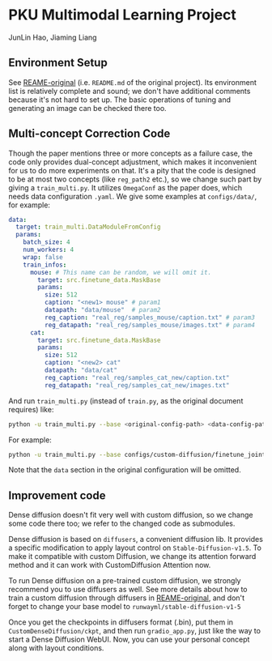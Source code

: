 # PKU Multimodal Learning Project

JunLin Hao, Jiaming Liang

## Environment Setup

See [REAME-original](./README-original.md) (i.e. `README.md` of the original project). Its environment list is relatively complete and sound; we don't have additional comments because it's not hard to set up. The basic operations of tuning and generating an image can be checked there too.

##  Multi-concept Correction Code

Though the paper mentions three or more concepts as a failure case, the code only provides dual-concept adjustment, which makes it inconvenient for us to do more experiments on that. It's a pity that the code is designed to be at most two concepts (like `reg_path2` etc.), so we change such part by giving a `train_multi.py`. It utilizes `OmegaConf` as the paper does, which needs data configuration `.yaml`. We give some examples at `configs/data/`, for example:

```yaml
data:
  target: train_multi.DataModuleFromConfig
  params:
    batch_size: 4
    num_workers: 4
    wrap: false
    train_infos:
      mouse: # This name can be random, we will omit it.
        target: src.finetune_data.MaskBase
        params:
          size: 512
          caption: "<new1> mouse" # param1
          datapath: "data/mouse"  # param2
          reg_caption: "real_reg/samples_mouse/caption.txt" # param3
          reg_datapath: "real_reg/samples_mouse/images.txt" # param4
      cat:
        target: src.finetune_data.MaskBase
        params:
          size: 512
          caption: "<new2> cat"
          datapath: "data/cat"
          reg_caption: "real_reg/samples_cat_new/caption.txt"
          reg_datapath: "real_reg/samples_cat_new/images.txt"
```

And run `train_multi.py` (instead of `train.py`, as the original document requires) like:

```bash
python -u train_multi.py --base <original-config-path> <data-config-path> -t --gpus <Two GPUs ID> --resume-from-checkpoint-custom <sd-ckpt-weights> --modifier_token "<NewTokensConnectedBy+>" --name <name-you-like> --batch_size <integral times of concepts>
```

For example:

```bash
python -u train_multi.py --base configs/custom-diffusion/finetune_joint.yaml configs/data/mouse_cat.yaml -t --gpus 0,1 --resume-from-checkpoint-custom link-data/weights/v1-5-pruned.ckpt --modifier_token "<new1>+<new2>" --name "mouse_cat_joint" --batch_size 2
```

Note that the `data` section in the original configuration will be omitted.

## Improvement code

Dense diffusion doesn't fit very well with custom diffusion, so we change some code there too; we refer to the changed code as submodules.

Dense diffusion is based on `diffusers`, a convenient diffusion lib. It provides a specific modification to apply layout control on `Stable-Diffusion-v1.5`. To make it compatible with custom Diffusion, we change its attention forward method and it can work with CustomDiffusion Attention now.

To run Dense diffusion on a pre-trained custom diffusion, we strongly recommend you to use diffusers as well. See more details about how to train a custom diffusion through diffusers in [REAME-original](./README-original.md), and don't forget to change your base model to `runwayml/stable-diffusion-v1-5`

Once you get the checkpoints in diffusers format (.bin), put them in `CustomDenseDiffusion/ckpt`, and then run `gradio_app.py`, just like the way to start a Dense Diffusion WebUI. Now, you can use your personal concept along with layout conditions.